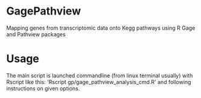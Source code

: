 # GagePathview
Mapping genes from transcriptomic data onto Kegg pathways using R Gage and Pathview packages   

# Usage
The main script is launched commandline (from linux terminal usually) with Rscript like this:
'Rscript gp/gage_pathview_analysis_cmd.R' and following instructions on given options.

